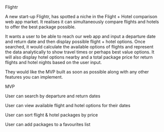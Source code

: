 Flightr

A new start-up Flightr, has spotted a niche in the Flight + Hotel comparison web app market. It realises it can simultaneously compare flights and hotels to offer the best package possible.

It wants a user to be able to reach our web app and input a departure date and return date and then display possible flight + hotel options. Once searched, it would calculate the available options of flights and represent the data analytically to show travel times or perhaps best value options. It will also display hotel options nearby and a total package price for return flights and hotel nights based on the user input.

They would like the MVP built as soon as possible along with any other features you can implement.

MVP

User can search by departure and return dates

User can view available flight and hotel options for their dates

User can sort flight & hotel packages by price

User can add packages to a favourites list

